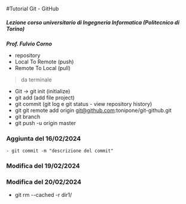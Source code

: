 #Tutorial Git - GitHub

##### Lezione corso universitario di Ingegneria Informatica (Politecnico di Torino)

***Prof. Fulvio Corno***
 * repository
 * Local To Remote (push)
 * Remote To Local (pull)

> da terminale
   
   - Git -> git init (initialize)
   - git add (add file project)
   - git commit (git log e git status - view repository history)
   - git git remote add origin git@github.com:tonipone/git-github.git
   - git branch
   - git push -u origin master

### Aggiunta del 16/02/2024

    - git commit -m "descrizione del commit"

### Modifica del 19/02/2024
### Modifica del 20/02/2024
-	git rm --cached -r dir1/
	
